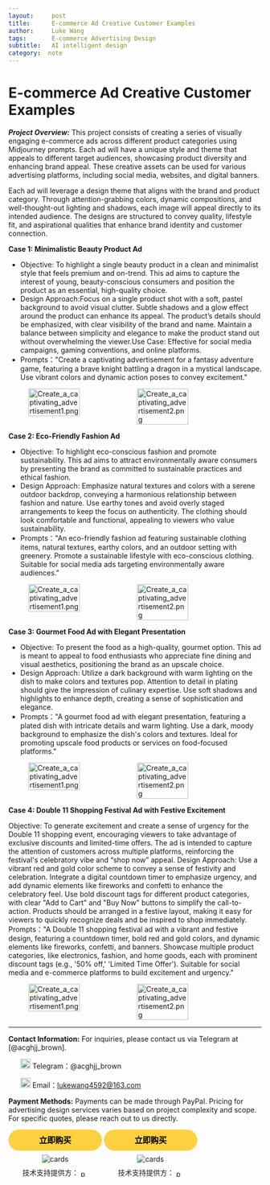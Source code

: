 ```yaml
---
layout:     post
title:      E-commerce Ad Creative Customer Examples
author:     Luke Wang
tags: 		E-commerce Advertising Design
subtitle:   AI intelligent design
category:  note
---
```




# E-commerce Ad Creative Customer Examples
***Project Overview:***
This project consists of creating a series of visually engaging e-commerce ads across different product categories using Midjourney prompts. Each ad will have a unique style and theme that appeals to different target audiences, showcasing product diversity and enhancing brand appeal. These creative assets can be used for various advertising platforms, including social media, websites, and digital banners.

Each ad will leverage a design theme that aligns with the brand and product category. Through attention-grabbing colors, dynamic compositions, and well-thought-out lighting and shadows, each image will appeal directly to its intended audience. The designs are structured to convey quality, lifestyle fit, and aspirational qualities that enhance brand identity and customer connection.


**Case 1: Minimalistic Beauty Product Ad**

* Objective: To highlight a single beauty product in a clean and minimalist style that feels premium and on-trend. This ad aims to capture the interest of young, beauty-conscious consumers and position the product as an essential, high-quality choice.
* Design Approach:Focus on a single product shot with a soft, pastel background to avoid visual clutter. Subtle shadows and a glow effect around the product can enhance its appeal. The product’s details should be emphasized, with clear visibility of the brand and name. Maintain a balance between simplicity and elegance to make the product stand out without overwhelming the viewer.Use Case: Effective for social media campaigns, gaming conventions, and online platforms.
* Prompts："Create a captivating advertisement for a fantasy adventure game, featuring a brave knight battling a dragon in a mystical landscape. Use vibrant colors and dynamic action poses to convey excitement."
<figure style="display: flex; justify-content: space-between;">
  <img src="https://s2.loli.net/2024/11/09/zWoHBMswbDJlLc3.png" alt="Create_a_captivating_advertisement1.png" style="width: 49%;"/>
  <img src="https://s2.loli.net/2024/11/09/RW6NfAHGElKVUPv.png" alt="Create_a_captivating_advertisement2.png" style="width: 49%;"/>
</figure>



**Case 2: Eco-Friendly Fashion Ad**

* Objective: To highlight eco-conscious fashion and promote sustainability. This ad aims to attract environmentally aware consumers by presenting the brand as committed to sustainable practices and ethical fashion.
* Design Approach: Emphasize natural textures and colors with a serene outdoor backdrop, conveying a harmonious relationship between fashion and nature. Use earthy tones and avoid overly staged arrangements to keep the focus on authenticity. The clothing should look comfortable and functional, appealing to viewers who value sustainability.
* Prompts："An eco-friendly fashion ad featuring sustainable clothing items, natural textures, earthy colors, and an outdoor setting with greenery. Promote a sustainable lifestyle with eco-conscious clothing. Suitable for social media ads targeting environmentally aware audiences."
<figure style="display: flex; justify-content: space-between;">
  <img src="https://s2.loli.net/2024/11/09/CV5cDO3FRNus4p8.png" alt="Create_a_captivating_advertisement1.png" style="width: 49%;"/>
  <img src="https://s2.loli.net/2024/11/09/Nj5PsyOAU6m9KbL.png" alt="Create_a_captivating_advertisement2.png" style="width: 49%;"/>
</figure>


**Case 3: Gourmet Food Ad with Elegant Presentation**

* Objective: To present the food as a high-quality, gourmet option. This ad is meant to appeal to food enthusiasts who appreciate fine dining and visual aesthetics, positioning the brand as an upscale choice.
* Design Approach: Utilize a dark background with warm lighting on the dish to make colors and textures pop. Attention to detail in plating should give the impression of culinary expertise. Use soft shadows and highlights to enhance depth, creating a sense of sophistication and elegance.
* Prompts："A gourmet food ad with elegant presentation, featuring a plated dish with intricate details and warm lighting. Use a dark, moody background to emphasize the dish's colors and textures. Ideal for promoting upscale food products or services on food-focused platforms."
<figure style="display: flex; justify-content: space-between;">
  <img src="https://s2.loli.net/2024/11/09/6FtI7XPCThviNJ1.png" alt="Create_a_captivating_advertisement1.png" style="width: 49%;"/>
  <img src="https://s2.loli.net/2024/11/09/RjeXAyE6CntKPFx.png" alt="Create_a_captivating_advertisement2.png" style="width: 49%;"/>
</figure>


**Case 4: Double 11 Shopping Festival Ad with Festive Excitement**

Objective: To generate excitement and create a sense of urgency for the Double 11 shopping event, encouraging viewers to take advantage of exclusive discounts and limited-time offers. The ad is intended to capture the attention of customers across multiple platforms, reinforcing the festival's celebratory vibe and “shop now” appeal.
Design Approach: Use a vibrant red and gold color scheme to convey a sense of festivity and celebration. Integrate a digital countdown timer to emphasize urgency, and add dynamic elements like fireworks and confetti to enhance the celebratory feel. Use bold discount tags for different product categories, with clear "Add to Cart" and "Buy Now" buttons to simplify the call-to-action. Products should be arranged in a festive layout, making it easy for viewers to quickly recognize deals and be inspired to shop immediately.
Prompts："A Double 11 shopping festival ad with a vibrant and festive design, featuring a countdown timer, bold red and gold colors, and dynamic elements like fireworks, confetti, and banners. Showcase multiple product categories, like electronics, fashion, and home goods, each with prominent discount tags (e.g., '50% off,' 'Limited Time Offer'). Suitable for social media and e-commerce platforms to build excitement and urgency."
<figure style="display: flex; justify-content: space-between;">
  <img src="https://s2.loli.net/2024/11/09/7oBQYwHkh5TXezt.png" alt="Create_a_captivating_advertisement1.png" style="width: 49%;"/>
  <img src="https://s2.loli.net/2024/11/09/lAXapOdP2whmzuv.png" alt="Create_a_captivating_advertisement2.png" style="width: 49%;"/>
</figure>



***
**Contact Information:** For inquiries, please contact us via Telegram at [@acghjj_brown].
<ul>
<img src="https://s2.loli.net/2024/11/07/UWNgJOD1CcwZ2pi.png" alt="Telegram Icon" style="width:20px; height:auto;" /> Telegram：@acghjj_brown

<img src="https://s2.loli.net/2024/11/07/nl1IbWQpZevHiBz.png" alt="Email Icon" style="width:20px; height:auto;" /> Email：lukewang4592@163.com
</ul>

**Payment Methods:**
Payments can be made through PayPal. Pricing for advertising design services varies based on project complexity and scope. For specific quotes, please reach out to us directly.

<style>.pp-BBRM7J8KNMR9A{text-align:center;border:none;border-radius:1.5rem;min-width:11.625rem;padding:0 2rem;height:2.625rem;font-weight:bold;background-color:#FFD140;color:#000000;font-family:"Helvetica Neue",Arial,sans-serif;font-size:1rem;line-height:1.25rem;cursor:pointer;}</style>
<form action="https://www.paypal.com/ncp/payment/BBRM7J8KNMR9A" method="post" target="_top" style="display:inline-grid;justify-items:center;align-content:start;gap:0.5rem;">
  <input class="pp-BBRM7J8KNMR9A" type="submit" value="立即购买" />
  <img src=https://www.paypalobjects.com/images/Debit_Credit_APM.svg alt="cards" />
  <section> 技术支持提供方： <img src="https://www.paypalobjects.com/paypal-ui/logos/svg/paypal-wordmark-color.svg" alt="paypal" style="height:0.875rem;vertical-align:middle;"/></section>
</form>

<form action="https://www.paypal.com/ncp/payment/BBRM7J8KNMR9A" method="post" target="_top" style="display:inline-grid; justify-items:center; align-content:start; gap:0.5rem;">
  <style>
    .paypal-button {
      text-align: center;
      border: none;
      border-radius: 1.5rem;
      min-width: 11.625rem;
      padding: 0 2rem;
      height: 2.625rem;
      font-weight: bold;
      background-color: #FFD140;
      color: #000000;
      font-family: "Helvetica Neue", Arial, sans-serif;
      font-size: 1rem;
      line-height: 1.25rem;
      cursor: pointer;
    }
  </style>
  <input class="paypal-button" type="submit" value="立即购买" />
  <img src="https://www.paypalobjects.com/images/Debit_Credit_APM.svg" alt="cards" />
  <section>
    技术支持提供方：
    <img src="https://www.paypalobjects.com/paypal-ui/logos/svg/paypal-wordmark-color.svg" alt="paypal" style="height:0.875rem; vertical-align:middle;" />
  </section>
</form>
